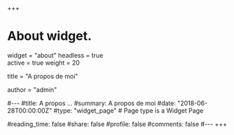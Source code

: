 +++
# About widget.
widget = "about"
headless = true  
active = true
weight = 20  

title = "A propos de moi"

author = "admin"

#---
#title: A propos ...
#summary: A propos de moi
#date: "2018-06-28T00:00:00Z"
#type: "widget_page"  # Page type is a Widget Page

#reading_time: false
#share: false
#profile: false
#comments: false 
#---
+++
